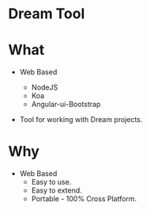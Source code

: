 # Dream Tool

# What

* Web Based
	* NodeJS
	* Koa
	* Angular-ui-Bootstrap

* Tool for working with Dream projects.

# Why
* Web Based
	* Easy to use.
	* Easy to extend.
	* Portable - 100% Cross Platform.

